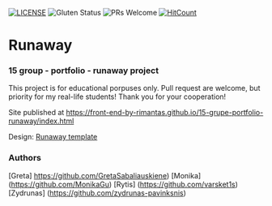 [![LICENSE](https://img.shields.io/badge/license-MIT-blue.svg?style=flat-square)](https://github.com/belauzas/HTML5-website-template/blob/master/LICENSE.md)
![Gluten Status](https://img.shields.io/badge/Gluten-Free-green.svg)
![PRs Welcome](https://img.shields.io/badge/PRs-welcome-brightgreen.svg)
[![HitCount](http://hits.dwyl.com/front-end-by-rimantas/15-grupe-portfolio-runaway.svg)](http://hits.dwyl.com/front-end-by-rimantas/15-grupe-portfolio-runaway)

# Runaway
### 15 group - portfolio - runaway project

This project is for educational porpuses only. Pull request are welcome, but priority for my real-life students! Thank you for your cooperation!

Site published at https://front-end-by-rimantas.github.io/15-grupe-portfolio-runaway/index.html

Design: [Runaway template](https://www.themetrading.net/html/runaway/template/regular/index-5.html)

### Authors
[Greta] https://github.com/GretaSabaliauskiene)
[Monika] (https://github.com/MonikaGu)
[Rytis] (https://github.com/varsket1s)
[Zydrunas] (https://github.com/zydrunas-pavinksnis)